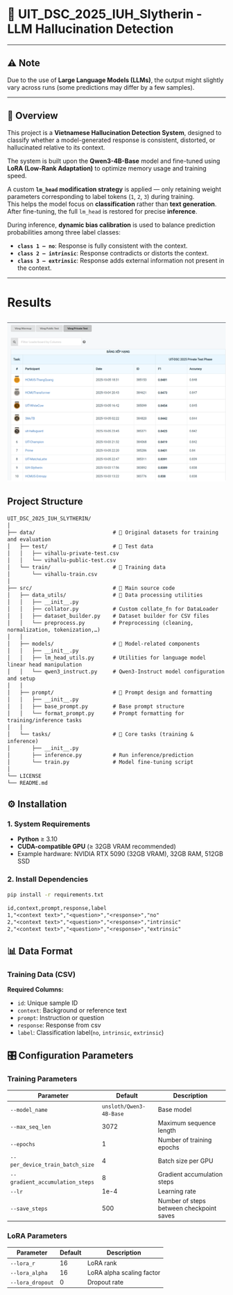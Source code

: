 # 🐍 UIT_DSC_2025_IUH_Slytherin - LLM Hallucination Detection

---

## ⚠️ Note
Due to the use of **Large Language Models (LLMs)**, the output might slightly vary across runs (some predictions may differ by a few samples).

---

## 🧠 Overview

This project is a **Vietnamese Hallucination Detection System**, designed to classify whether a model-generated response is consistent, distorted, or hallucinated relative to its context.

The system is built upon the **Qwen3-4B-Base** model and fine-tuned using **LoRA (Low-Rank Adaptation)** to optimize memory usage and training speed.

A custom **`lm_head` modification strategy** is applied — only retaining weight parameters corresponding to label tokens (`1`, `2`, `3`) during training.  
This helps the model focus on **classification** rather than **text generation**.  
After fine-tuning, the full `lm_head` is restored for precise **inference**.

During inference, **dynamic bias calibration** is used to balance prediction probabilities among three label classes:

- **`class 1 – no`**: Response is fully consistent with the context.  
- **`class 2 – intrinsic`**: Response contradicts or distorts the context.  
- **`class 3 – extrinsic`**: Response adds external information not present in the context.

---

# Results
![Leaderboard](./img/bxh.png)
---

## Project Structure
```
UIT_DSC_2025_IUH_SLYTHERIN/
│
├── data/                         # 📂 Original datasets for training and evaluation
│   ├── test/                     # 📁 Test data
│   │   ├── vihallu-private-test.csv
│   │   └── vihallu-public-test.csv
│   └── train/                    # 📁 Training data
│       └── vihallu-train.csv
│
├── src/                          # 📂 Main source code
│   ├── data_utils/               # 🧩 Data processing utilities
│   │   ├── __init__.py
│   │   ├── collator.py           # Custom collate_fn for DataLoader
│   │   ├── dataset_builder.py    # Dataset builder for CSV files
│   │   └── preprocess.py         # Preprocessing (cleaning, normalization, tokenization,…)
│   │
│   ├── models/                   # 🧠 Model-related components
│   │   ├── __init__.py
│   │   ├── lm_head_utils.py      # Utilities for language model linear head manipulation
│   │   └── qwen3_instruct.py     # Qwen3-Instruct model configuration and setup
│   │
│   ├── prompt/                   # 💬 Prompt design and formatting
│   │   ├── __init__.py
│   │   ├── base_prompt.py        # Base prompt structure
│   │   └── format_prompt.py      # Prompt formatting for training/inference tasks
│   │
│   └── tasks/                    # 🚀 Core tasks (training & inference)
│       ├── __init__.py
│       ├── inference.py          # Run inference/prediction
│       └── train.py              # Model fine-tuning script
│
└── LICENSE
└── README.md
```

## ⚙️ Installation

### 1. System Requirements

- **Python** ≥ 3.10  
- **CUDA-compatible GPU** (≥ 32GB VRAM recommended)  
- Example hardware: NVIDIA RTX 5090 (32GB VRAM), 32GB RAM, 512GB SSD

### 2. Install Dependencies

```bash
pip install -r requirements.txt
```

```csv
id,context,prompt,response,label
1,"<context text>","<question>","<response>","no"
2,"<context text>","<question>","<response>","intrinsic"
2,"<context text>","<question>","<response>","extrinsic"
```
## 📊 Data Format

### Training Data (CSV)

**Required Columns:**
- `id`: Unique sample ID
- `context`: Background or reference text
- `prompt`: Instruction or question
- `response`: Response from csv
- `label`: Classification label(`no`, `intrinsic`, `extrinsic`)

## 🎛️ Configuration Parameters

### Training Parameters
| Parameter | Default | Description |
|-----------|----------|-------------|
| `--model_name` | `unsloth/Qwen3-4B-Base` | Base model |
| `--max_seq_len` | 3072 | Maximum sequence length |
| `--epochs` | 1 | Number of training epochs |
| `--per_device_train_batch_size` | 4 | Batch size per GPU |
| `--gradient_accumulation_steps` | 8 | Gradient accumulation steps |
| `--lr` | 1e-4 | Learning rate |
| `--save_steps` | 500 | Number of steps between checkpoint saves |

### LoRA Parameters

| Parameter | Default | Description |
|-----------|----------|-------------|
| `--lora_r` | 16 | LoRA rank |
| `--lora_alpha` | 16 | LoRA alpha scaling factor |
| `--lora_dropout` | 0 | Dropout rate |
